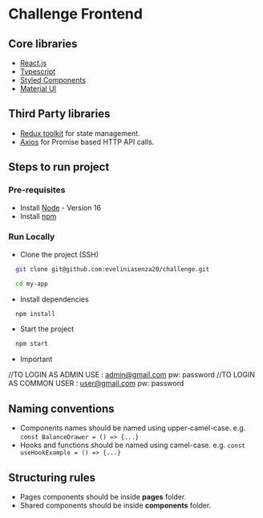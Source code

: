 # Challenge Frontend

## Core libraries

- [React.js](https://react.dev/reference/react)
- [Typescript](https://www.typescriptlang.org/docs/handbook/typescript-in-5-minutes.html)
- [Styled Components](https://styled-components.com/docs)
- [Material UI](https://mui.com/material-ui/getting-started/)

## Third Party libraries

- [Redux toolkit](https://redux-toolkit.js.org/introduction/getting-started) for state management.
- [Axios](https://axios-http.com/docs/intro) for Promise based HTTP API calls.

## Steps to run project

### Pre-requisites

- Install [Node](https://nodejs.org/en/download/package-manager) - Version 16
- Install [npm](https://docs.npmjs.com/about-npm-versions)

### Run Locally

- Clone the project (SSH)

```bash
  git clone git@github.com:eveliniasenza20/challenge.git
```

```bash
  cd my-app
```

- Install dependencies

```bash
  npm install
```

- Start the project

```bash
  npm start
```

- Important

//TO LOGIN AS ADMIN USE : admin@gmail.com pw: password
//TO LOGIN AS COMMON USER : user@gmail.com pw: password

## Naming conventions

- Components names should be named using upper-camel-case. e.g. `const BalanceDrawer = () => {...}`
- Hooks and functions should be named using camel-case. e.g. `const useHookExample = () => {...}`

## Structuring rules

- Pages components should be inside **pages** folder.
- Shared components should be inside **components** folder.
